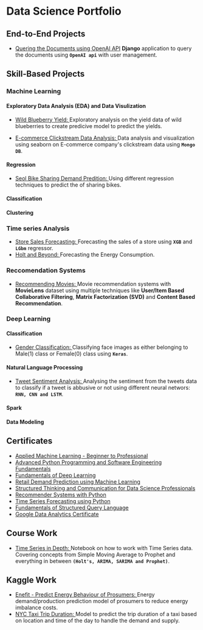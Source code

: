 # Data Science Portfolio  #

## End-to-End Projects ##

* [Quering the Documents using OpenAI API](https://github.com/RishabhChaudhary/AskDaVinci) **Django** application to query the documents using **`OpenAI api`** with user management.

## Skill-Based Projects ##

### Machine Learning

#### Exploratory Data Analysis (EDA) and Data Visulization

* [Wild Blueberry Yield: ](Skill-Based-Projects/Machine-Learning/EDA_and_DataViz/Seaborn/Notebooks/wild-blueberry-yield.ipynb) Exploratory analysis on the yield data of wild blueberries to create predicive model to predict the yields.

* [E-commerce Clickstream Data Analysis: ](Skill-Based-Projects/Machine-Learning/EDA_and_DataViz/Seaborn/Notebooks/clickStream-mongo-db.ipynb) Data analysis and visualization using seaborn on E-commerce company's clickstream data using **`Mongo DB`**.


#### Regression
* [Seol Bike Sharing Demand Predition: ](Skill-Based-Projects/Machine-Learning/Regression/Seol_Bike_Sharing) Using different regression techniques to predict the of sharing bikes.



#### Classification 



#### Clustering 



### Time series Analysis

* [Store Sales Forecasting: ](https://github.com/RishabhChaudhary/Data-Science-Portfolio/tree/main/Time-Series/Store-Sales-Forecasting) Forecasting the sales of a store using **`XGB`** and **`LGbm`** regressor.
* [Holt and Beyond: ](Time-Series/energy_consumption.ipynb) Forecasting the Energy Consumption.

### Reccomendation Systems

* [Recommending Movies: ](https://github.com/RishabhChaudhary/Data-Science-Portfolio/blob/d0dec9869bc143d0d2baa161014d4916b6f66173/Recommender/recommending-movies.ipynb) Movie recommendation systems with **MovieLens** dataset using multiple techniques like **User/Item Based Collaborative Filtering**, **Matrix Factorization (SVD)** and **Content Based Recommendation**.

### Deep Learning

#### Classification

* [Gender Classification: ](https://github.com/RishabhChaudhary/Data-Science-Portfolio/tree/main/Deep-Learning/Classification/Gender-Classification) Classifying face images as either belonging to Male(1) class or Female(0) class using **`Keras`**.


#### Natural Language Processing 
* [Tweet Sentiment Analysis: ](Deep-Learning/NLP/Tweet-Sentiment-Analysis) Analysing the sentiment from the tweets data to classify if a tweet is abbusive or not using different neural networs: **`RNN, CNN and LSTM`**.
 

#### Spark 


#### Data Modeling 

## Certificates 
* [Applied Machine Learning - Beginner to Professional](https://courses.analyticsvidhya.com/certificates/zygdltw4of)
* [Advanced Python Programming and Software Engineering Fundamentals](https://courses.analyticsvidhya.com/certificates/k9hb4jfcg8)
* [Fundamentals of Deep Learning](https://courses.analyticsvidhya.com/certificates/dohe1y7dw5)
* [Retail Demand Prediction using Machine Learning](https://courses.analyticsvidhya.com/certificates/1gviic8ybf)
* [Structured Thinking and Communication for Data Science Professionals](https://courses.analyticsvidhya.com/certificates/yboe5ugqiq)
* [Recommender Systems with Python](https://courses.analyticsvidhya.com/certificates/tybafb0ubj)
* [Time Series Forecasting using Python](https://courses.analyticsvidhya.com/certificates/hugf2ftpza)
* [Fundamentals of Structured Query Language](https://courses.analyticsvidhya.com/certificates/fuxfdbwsbg)
* [Google Data Analytics Certificate](https://www.credly.com/badges/047b1f56-0fd3-49dd-b20f-dfc724f59ae0/public_url)

## Course Work
* [Time Series in Depth: ](Course-Work/time-series-reading.ipynb) Notebook on how to work with Time Series data. Covering concepts from Simple Moving Average to Prophet and everything in between **`(Holt's, ARIMA, SARIMA and Prophet)`**.

## Kaggle Work
* [Enefit - Predict Energy Behaviour of Prosumers: ](notebooks/Enefit-Predict-Energy-Behavior) Energy demand/production prediction model of prosumers to reduce energy imbalance costs.
* [NYC Taxi Trip Duration: ](notebooks/nyc_taxi_trip_duration) Model to predict the trip duration of a taxi based on location and time of the day to handle the demand and supply.

